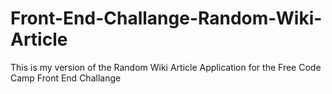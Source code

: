 # Front-End-Challange-Random-Wiki-Article
This is my version of the Random Wiki Article Application for the Free Code Camp Front End Challange
